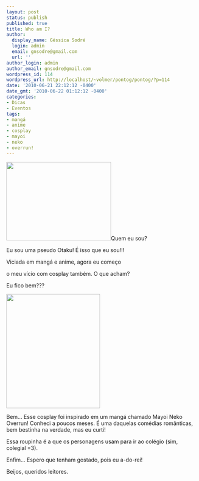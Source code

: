 ```yaml
---
layout: post
status: publish
published: true
title: Who am I?
author:
  display_name: Géssica Sodré
  login: admin
  email: gnsodre@gmail.com
  url: ''
author_login: admin
author_email: gnsodre@gmail.com
wordpress_id: 114
wordpress_url: http://localhost/~volmer/pontog/pontog/?p=114
date: '2010-06-21 22:12:12 -0400'
date_gmt: '2010-06-22 01:12:12 -0400'
categories:
- Dicas
- Eventos
tags:
- mangá
- anime
- cosplay
- mayoi
- neko
- overrun!
---
```

<p><img class="size-large wp-image-115 alignleft" title="Cosplay" src="http://localhost/~volmer/pontog/pontog/wp-content/uploads/2010/06/DSC04625-1024x768.jpg" alt="" width="275" height="206" />Quem eu sou?</p>
<p>Eu sou uma pseudo Otaku! É isso que eu sou!!!</p>
<p>Viciada em mangá e anime, agora eu começo</p>
<p>o meu vício com cosplay também. O que acham?</p>
<p>Eu fico bem???</p>
<p><a href="http://localhost/~volmer/pontog/pontog/wp-content/uploads/2010/06/DSC04631.jpg"><img class="alignright size-medium wp-image-120" title="Cosplay" src="http://localhost/~volmer/pontog/pontog/wp-content/uploads/2010/06/DSC04631-246x300.jpg" alt="" width="246" height="300" /></a></p>
<p>Bem... Esse cosplay foi inspirado em um mangá chamado Mayoi Neko Overrun! Conheci a poucos meses. É uma daquelas comédias românticas, bem bestinha na verdade, mas eu curti!</p>
<p>Essa roupinha é a que os personagens usam para ir ao colégio (sim, colegial =3).</p>
<p>Enfim... Espero que tenham gostado, pois eu a-do-rei!</p>
<p>Beijos, queridos leitores.</p>
